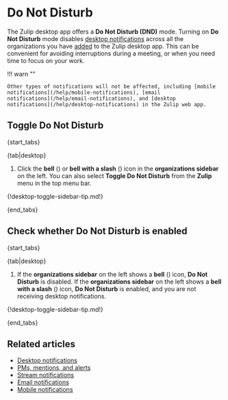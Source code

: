 # Do Not Disturb

The Zulip desktop app offers a **Do Not Disturb (DND)** mode. Turning on **Do Not
Disturb** mode disables [desktop notifications](/help/desktop-notifications)
across all the organizations you have
[added](/help/logging-in#log-in-for-the-first-time) to the Zulip desktop app.
This can be convenient for avoiding interruptions during a meeting, or when you need
time to focus on your work.


!!! warn ""

    Other types of notifications will not be affected, including [mobile
    notifications](/help/mobile-notifications), [email
    notifications](/help/email-notifications), and [desktop
    notifications](/help/desktop-notifications) in the Zulip web app.

## Toggle Do Not Disturb

{start_tabs}

{tab|desktop}

1. Click the **bell** (<i class="fa fa-bell"></i>) or **bell with a slash** (<i
   class="fa fa-bell-slash"></i>) icon in the **organizations sidebar** on the
   left. You can also select **Toggle Do Not Disturb** from the **Zulip** menu in
   the top menu bar.

{!desktop-toggle-sidebar-tip.md!}

{end_tabs}

## Check whether Do Not Disturb is enabled

{start_tabs}

{tab|desktop}

1. If the **organizations sidebar** on the left shows a **bell** (<i class="fa
   fa-bell"></i>) icon, **Do Not Disturb** is disabled. If the **organizations
   sidebar** on the left shows a **bell with a slash** (<i class="fa
   fa-bell-slash"></i>) icon, **Do Not Disturb** is enabled, and you are not
   receiving desktop notifications.

{!desktop-toggle-sidebar-tip.md!}

{end_tabs}


## Related articles

* [Desktop notifications](/help/desktop-notifications)
* [PMs, mentions, and alerts](/help/pm-mention-alert-notifications)
* [Stream notifications](/help/stream-notifications)
* [Email notifications](/help/email-notifications)
* [Mobile notifications](/help/mobile-notifications)

